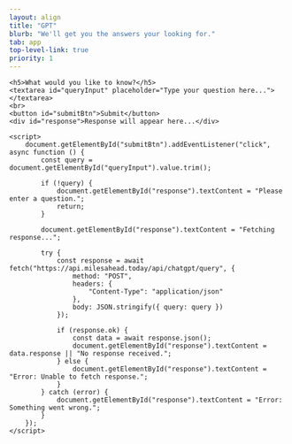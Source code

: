 ```yaml
---
layout: align
title: "GPT"
blurb: "We'll get you the answers your looking for."
tab: app
top-level-link: true
priority: 1
---
```


<style>

	#response {
		margin-top: 20px;
		padding: 10px;
		border: 1px solid #ccc;
		border-radius: 5px;
		background-color: #f9f9f9;
	}
	textarea {
		width: 100%;
		height: 100px;
		margin-bottom: 10px;
		padding: 10px;
		font-size: 16px;
	}
	button {
		padding: 10px 20px;
		font-size: 16px;
		cursor: pointer;
	}
</style>

    <h5>What would you like to know?</h5>
    <textarea id="queryInput" placeholder="Type your question here..."></textarea>
    <br>
    <button id="submitBtn">Submit</button>
    <div id="response">Response will appear here...</div>

    <script>
        document.getElementById("submitBtn").addEventListener("click", async function () {
            const query = document.getElementById("queryInput").value.trim();

            if (!query) {
                document.getElementById("response").textContent = "Please enter a question.";
                return;
            }

            document.getElementById("response").textContent = "Fetching response...";
            
            try {
                const response = await fetch("https://api.milesahead.today/api/chatgpt/query", {
                    method: "POST",
                    headers: {
                        "Content-Type": "application/json"
                    },
                    body: JSON.stringify({ query: query })
                });

                if (response.ok) {
                    const data = await response.json();
                    document.getElementById("response").textContent = data.response || "No response received.";
                } else {
                    document.getElementById("response").textContent = "Error: Unable to fetch response.";
                }
            } catch (error) {
                document.getElementById("response").textContent = "Error: Something went wrong.";
            }
        });
    </script>

